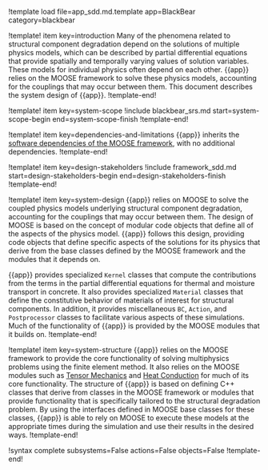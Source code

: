 !template load file=app_sdd.md.template app=BlackBear category=blackbear

!template! item key=introduction
Many of the phenomena related to structural component degradation depend on the
solutions of multiple physics models, which can be described by partial
differential equations that provide spatially and temporally varying values of
solution variables. These models for individual physics often depend on each
other. {{app}} relies on the MOOSE framework to solve these physics models,
accounting for the couplings that may occur between them. This document
describes the system design of {{app}}.
!template-end!

!template! item key=system-scope
!include blackbear_srs.md start=system-scope-begin end=system-scope-finish
!template-end!

!template! item key=dependencies-and-limitations
{{app}} inherits the
[software dependencies of the MOOSE framework](framework_sdd.md#dependencies-and-limitations),
with no additional dependencies.
!template-end!

!template! item key=design-stakeholders
!include framework_sdd.md start=design-stakeholders-begin end=design-stakeholders-finish
!template-end!

!template! item key=system-design
{{app}} relies on MOOSE to solve the coupled physics models underlying
structural component degradation, accounting for the couplings that may occur
between them. The design of MOOSE is based on the concept of modular code
objects that define all of the aspects of the physics model. {{app}} follows
this design, providing code objects that define specific aspects of the
solutions for its physics that derive from the base classes defined by the
MOOSE framework and the modules that it depends on.

{{app}} provides specialized `Kernel` classes that compute the contributions
from the terms in the partial differential equations for thermal and moisture
transport in concrete. It also provides specialized `Material` classes that
define the constitutive behavior of materials of interest for structural
components. In addition, it provides miscellaneous `BC`, `Action`, and
`Postprocessor` classes to facilitate various aspects of these simulations.
Much of the functionality of {{app}} is provided by the MOOSE modules that it
builds on.
!template-end!

!template! item key=system-structure
{{app}} relies on the MOOSE framework to provide the core functionality of
solving multiphysics problems using the finite element method. It also relies
on the MOOSE modules such as [Tensor Mechanics](tensor_mechanics/index.md) and
[Heat Conduction](heat_conduction/index.md) for much of its core functionality.
The structure of {{app}} is based on defining C++ classes that derive from
classes in the MOOSE framework or modules that provide functionality that is
specifically tailored to the structural degradation problem. By using the
interfaces defined in MOOSE base classes for these classes, {{app}} is able to
rely on MOOSE to execute these models at the appropriate times during the
simulation and use their results in the desired ways.
!template-end!

!syntax complete subsystems=False actions=False objects=False
!template-end!
